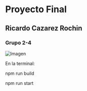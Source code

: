 <h1>Proyecto Final</h1>
<h2>Ricardo Cazarez Rochin </h2>
<h3>Grupo 2-4</h3>


![Imagen](/Frontend/public/Demo-page.png)

En la terminal:
<p>npm run build</p>
<p>npm run start 
</p>
